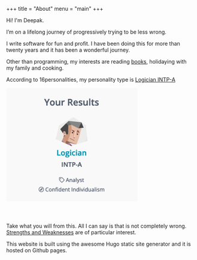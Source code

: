 +++
title = "About"
menu = "main"
+++

Hi! I'm Deepak.

I’m on a lifelong journey of progressively trying to be less wrong.

I write software for fun and profit. I have been doing this for more than twenty years and it has been a wonderful journey.

Other than programming, my interests are reading <a href="/bookshelf">books</a>, holidaying with my family and cooking.

According to 16personalities, my personality type is [Logician INTP-A](https://www.16personalities.com/intp-personality)

<img src="/images/personality-type.png" style="width:350px;margin-bottom:40px;" />

Take what you will from this. All I can say is that is not completely wrong. [Strengths and Weaknesses](https://www.16personalities.com/intp-strengths-and-weaknesses) are of particular interest.

This website is built using the awesome Hugo static site generator and it is hosted on Github pages.
